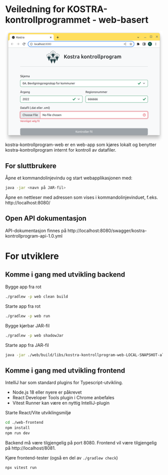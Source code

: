 # **Veiledning for KOSTRA-kontrollprogrammet - web-basert**

![img.png](img.png)
kostra-kontrollprogram-web er en web-app som kjøres lokalt og benytter kostra-kontrollprogram internt for kontroll av
datafiler.

## For sluttbrukere

Åpne et kommandolinjevindu og start webapplikasjonen med:
```bash
java -jar <navn på JAR-fil>
```

Åpne en nettleser med adressen som vises i kommandolinjevinduet, f.eks. http://localhost:8080/

## Open API dokumentasjon

API-dokumentasjon finnes på http://localhost:8080/swagger/kostra-kontrollprogram-api-1.0.yml

# For utviklere

## Komme i gang med utvikling backend 

Bygge app fra rot
```bash
./gradlew -p web clean build
```

Starte app fra rot
```bash
./gradlew -p web run
```

Bygge kjørbar JAR-fil
```bash
./gradlew -p web shadowJar
```

Starte app fra JAR-fil
```bash
java -jar ./web/build/libs/kostra-kontrollprogram-web-LOCAL-SNAPSHOT-all.jar
```

## Komme i gang med utvikling frontend

IntelliJ har som standard plugins for Typescript-utvikling.

- Node.js 18 eller nyere er påkrevet
- React Developer Tools plugin i Chrome anbefales
- Vitest Runner kan være en nyttig IntelliJ-plugin

Starte React/Vite utviklingsmiljø
```bash
cd ./web-frontend
npm install
npm run dev
```
Backend må være tilgjengelig på port 8080. 
Frontend vil være tilgjengelig på http://localhost/8081.

Kjøre frontend-tester (også en del av `./gradlew check`)
```bash
npx vitest run
```

